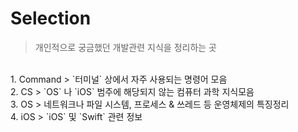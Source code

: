 # Selection
> 개인적으로 궁금했던 개발관련 지식을 정리하는 곳
</br>
1. Command > `터미널` 상에서 자주 사용되는 명령어 모음</br>
2. CS > `OS` 나 `iOS` 범주에 해당되지 않는 컴퓨터 과학 지식모음</br>
3. OS > 네트워크나 파일 시스템, 프로세스 & 쓰레드 등 운영체제의 특징정리</br>
4. iOS > `iOS` 및 `Swift` 관련 정보
